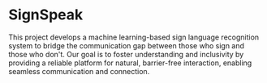 # SignSpeak
This project develops a machine learning-based sign language recognition system to bridge the communication gap between those who sign and those who don't. Our goal is to foster understanding and inclusivity by providing a reliable platform for natural, barrier-free interaction, enabling seamless communication and connection.
